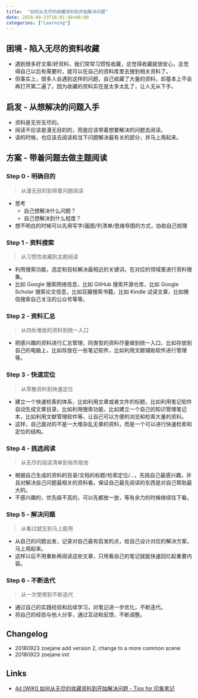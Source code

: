 ```yaml
---
title:  "如何从无尽的收藏资料到开始解决问题"
date: 2018-09-23T16:01:48+08:00
categories: ["Learning"]
---
```


## 困境 - 陷入无尽的资料收藏

- 遇到很多好文章/好资料，我们常常习惯性收藏，总觉得收藏就很安心，总觉得自己以后有需要时，就可以在自己的资料库里去搜到相关资料了。
- 但事实上，很多人会遇到这样的问题，自己收藏了大量的资料，却基本上不会再打开第二遍了。因为收藏的资料实在是太多太乱了，让人无从下手。

## 启发 - 从想解决的问题入手

- 资料是无穷无尽的。
- 阅读不应该是漫无目的的，而是应该带着想要解决的问题去阅读。
- 读的时候，也应该去阅读和当下问题解决最有关的部分，并马上用起来。

## 方案 - 带着问题去做主题阅读

### Step 0 - 明确目的 
    
> 从漫无目的到带着问题阅读

- 思考
    - 自己想解决什么问题？
    - 自己想解决到什么程度？
- 想不明白的时候可以先用写字/画图/列清单/思维导图的方式，协助自己梳理

### Step 1 - 资料搜索 

> 从习惯性收藏到主题阅读

- 利用搜索功能，选定和目标解决最相近的关键词，在对应的领域里进行资料搜集。
- 比如 Google 搜索网络信息，比如 GitHub 搜索开源仓库，比如 Google Scholar 搜索论文信息，比如豆瓣搜索书籍，比如 Kindle 试读文章，比如微信搜索自己关注的公众号等等。

### Step 2 - 资料汇总 

> 从四处堆放的资料到统一入口

- 把感兴趣的资料进行汇总管理，同类型的资料尽量做到统一入口，比如存放到自己的电脑上，比如存放在一些笔记软件，比如利用文献辅助软件进行管理等。

### Step 3 - 快速定位 

> 从零散资料到快速定位

- 建立一个快速检索的体系，比如利用文章或者文件的标题，比如利用笔记软件自动生成文章目录，比如利用搜索功能，比如建立一个自己的知识管理笔记本，比如利用文献管理软件等，让自己可以方便的浏览和检索大量的资料。
- 这样，自己面对的不是一大堆杂乱无章的资料，而是一个可以进行快速检索和定位的结构。

### Step 4 - 挑选阅读 

> 从无尽的阅读清单到有所取舍

- 根据自己生成的资料的目录/文档的标题/检索定位/...，先挑自己最感兴趣，并且对解决自己问题最相关的资料看。保证自己最先阅读的东西是对自己帮助最大的。
- 不感兴趣的，优先级不高的，可以先都放一放，等有余力的时候继续往下看。

### Step 5 - 解决问题

> 从看过就忘到马上能用

- 从自己的问题出发，记录对自己最有启发的点，给自己设计对应的解决方案，马上用起来。
- 这样以后不用重新再阅读这些文章，只用看自己的笔记就能快速回忆起重要内容。

### Step 6 - 不断迭代 

> 从一次使用到不断迭代

- 通过自己的实践经验和后续学习，对笔记进一步优化，不断迭代。
- 将自己的经验与他人分享，通过互动和反馈，不断调整。

## Changelog

- 20180923 zoejane add version 2, change to a more common scene
- 20180923 zoejane init 

## Links

- [4d [WIKI] 如何从无尽的收藏资料到开始解决问题 - Tips for 印象笔记](https://github.com/DebugUself/du4proto/issues/477)